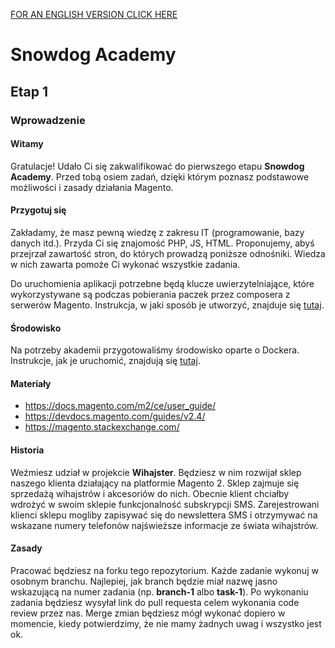 [FOR AN ENGLISH VERSION CLICK HERE](./README_EN.md)

# Snowdog Academy

## Etap 1

### Wprowadzenie

#### Witamy

Gratulacje! Udało Ci się zakwalifikować do pierwszego etapu **Snowdog Academy**. Przed tobą osiem zadań, dzięki którym poznasz podstawowe możliwości i zasady działania Magento.

#### Przygotuj się

Zakładamy, że masz pewną wiedzę z zakresu IT (programowanie, bazy danych itd.). Przyda Ci się znajomość PHP, JS, HTML. Proponujemy, abyś przejrzał zawartość stron, do których prowadzą poniższe odnośniki. Wiedza w nich zawarta pomoże Ci wykonać wszystkie zadania.

Do uruchomienia aplikacji potrzebne będą klucze uwierzytelniające, które wykorzystywane są podczas pobierania paczek przez composera z serwerów Magento. Instrukcja, w jaki sposób je utworzyć, znajduje się [tutaj](https://devdocs.magento.com/guides/v2.4/install-gde/prereq/connect-auth.html).

#### Środowisko

Na potrzeby akademii przygotowaliśmy środowisko oparte o Dockera. Instrukcje, jak je uruchomić, znajdują się [tutaj](/.docker/README_PL.md).

#### Materiały

* https://docs.magento.com/m2/ce/user_guide/
* https://devdocs.magento.com/guides/v2.4/
* https://magento.stackexchange.com/

#### Historia

Weźmiesz udział w projekcie **Wihajster**. Będziesz w nim rozwijał sklep naszego klienta działający na platformie Magento 2. Sklep zajmuje się sprzedażą wihajstrów i akcesoriów do nich. Obecnie klient chciałby wdrożyć w swoim sklepie funkcjonalność subskrypcji SMS. Zarejestrowani klienci sklepu mogliby zapisywać się do newslettera SMS i otrzymywać na wskazane numery telefonów najświeższe informacje ze świata wihajstrów.

#### Zasady

Pracować będziesz na forku tego repozytorium. Każde zadanie wykonuj w osobnym branchu. Najlepiej, jak branch będzie miał nazwę jasno wskazującą na numer zadania (np. **branch-1** albo **task-1**). Po wykonaniu zadania będziesz wysyłał link do pull requesta celem wykonania code review przez nas. Merge zmian będziesz mógł wykonać dopiero w momencie, kiedy potwierdzimy, że nie mamy żadnych uwag i wszystko jest ok.

